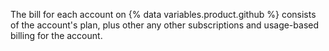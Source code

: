 The bill for each account on {% data variables.product.github %} consists of the account's plan, plus other any other subscriptions and usage-based billing for the account.
